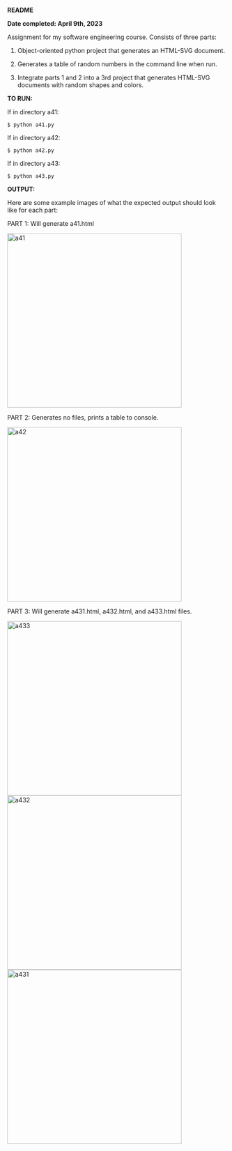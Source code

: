 **README**

**Date completed: April 9th, 2023**

Assignment for my software engineering course. Consists of three parts:

1) Object-oriented python project that generates an HTML-SVG document.

2) Generates a table of random numbers in the command line when run.

3) Integrate parts 1 and 2 into a 3rd project that generates HTML-SVG documents with random shapes and colors.

**TO RUN:**

If in directory a41:

    $ python a41.py

If in directory a42:

    $ python a42.py

If in directory a43:

    $ python a43.py

**OUTPUT:**

Here are some example images of what the expected output should look like for each part:

PART 1: Will generate a41.html

<img width="400" alt="a41" src="https://github.com/03karenxu/school-projects/assets/117241687/803325ec-1989-4dbb-bdbf-07a574f2c1ab">

PART 2: Generates no files, prints a table to console.

<img width="400" alt="a42" src="https://github.com/03karenxu/school-projects/assets/117241687/1868da30-50a2-4a65-9d3b-1e4fd5e7168d">

PART 3: Will generate a431.html, a432.html, and a433.html files.

<img width="400" alt="a433" src="https://github.com/03karenxu/school-projects/assets/117241687/cdb54f86-ece1-41b2-a3ad-affe4901aa3d">

<img width="400" alt="a432" src="https://github.com/03karenxu/school-projects/assets/117241687/abfd47d6-4819-4f86-9243-34febe194fd0">

<img width="400" alt="a431" src="https://github.com/03karenxu/school-projects/assets/117241687/092455fc-f106-4df4-a502-b10499eea06e">
